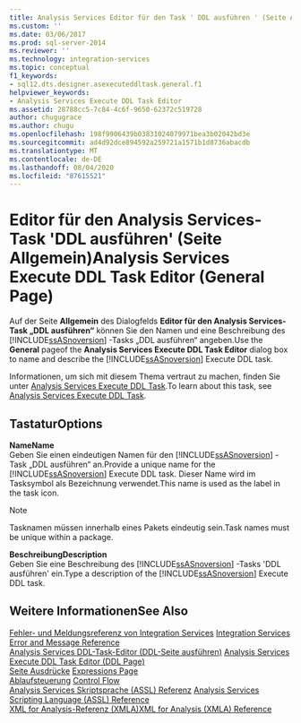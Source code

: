 ```yaml
---
title: Analysis Services Editor für den Task ' DDL ausführen ' (Seite Allgemein) | Microsoft-Dokumentation
ms.custom: ''
ms.date: 03/06/2017
ms.prod: sql-server-2014
ms.reviewer: ''
ms.technology: integration-services
ms.topic: conceptual
f1_keywords:
- sql12.dts.designer.asexecuteddltask.general.f1
helpviewer_keywords:
- Analysis Services Execute DDL Task Editor
ms.assetid: 28788cc5-7c84-4c6f-9650-62372c519728
author: chugugrace
ms.author: chugu
ms.openlocfilehash: 198f9906439b03831024079971bea3b02042bd3e
ms.sourcegitcommit: ad4d92dce894592a259721a1571b1d8736abacdb
ms.translationtype: MT
ms.contentlocale: de-DE
ms.lasthandoff: 08/04/2020
ms.locfileid: "87615521"
---
```

# <a name="analysis-services-execute-ddl-task-editor-general-page"></a><span data-ttu-id="46c45-102">Editor für den Analysis Services-Task 'DDL ausführen' (Seite Allgemein)</span><span class="sxs-lookup"><span data-stu-id="46c45-102">Analysis Services Execute DDL Task Editor (General Page)</span></span>
  <span data-ttu-id="46c45-103">Auf der Seite **Allgemein** des Dialogfelds **Editor für den Analysis Services-Task „DDL ausführen“** können Sie den Namen und eine Beschreibung des [!INCLUDE[ssASnoversion](../includes/ssasnoversion-md.md)] -Tasks „DDL ausführen“ angeben.</span><span class="sxs-lookup"><span data-stu-id="46c45-103">Use the **General** pageof the **Analysis Services Execute DDL Task Editor** dialog box to name and describe the [!INCLUDE[ssASnoversion](../includes/ssasnoversion-md.md)] Execute DDL task.</span></span>  
  
 <span data-ttu-id="46c45-104">Informationen, um sich mit diesem Thema vertraut zu machen, finden Sie unter [Analysis Services Execute DDL Task](control-flow/analysis-services-execute-ddl-task.md).</span><span class="sxs-lookup"><span data-stu-id="46c45-104">To learn about this task, see [Analysis Services Execute DDL Task](control-flow/analysis-services-execute-ddl-task.md).</span></span>  
  
## <a name="options"></a><span data-ttu-id="46c45-105">Tastatur</span><span class="sxs-lookup"><span data-stu-id="46c45-105">Options</span></span>  
 <span data-ttu-id="46c45-106">**Name**</span><span class="sxs-lookup"><span data-stu-id="46c45-106">**Name**</span></span>  
 <span data-ttu-id="46c45-107">Geben Sie einen eindeutigen Namen für den [!INCLUDE[ssASnoversion](../includes/ssasnoversion-md.md)] -Task „DDL ausführen“ an.</span><span class="sxs-lookup"><span data-stu-id="46c45-107">Provide a unique name for the [!INCLUDE[ssASnoversion](../includes/ssasnoversion-md.md)] Execute DDL task.</span></span> <span data-ttu-id="46c45-108">Dieser Name wird im Tasksymbol als Bezeichnung verwendet.</span><span class="sxs-lookup"><span data-stu-id="46c45-108">This name is used as the label in the task icon.</span></span>  
  
> [!NOTE]  
>  <span data-ttu-id="46c45-109">Tasknamen müssen innerhalb eines Pakets eindeutig sein.</span><span class="sxs-lookup"><span data-stu-id="46c45-109">Task names must be unique within a package.</span></span>  
  
 <span data-ttu-id="46c45-110">**Beschreibung**</span><span class="sxs-lookup"><span data-stu-id="46c45-110">**Description**</span></span>  
 <span data-ttu-id="46c45-111">Geben Sie eine Beschreibung des [!INCLUDE[ssASnoversion](../includes/ssasnoversion-md.md)] -Tasks 'DDL ausführen' ein.</span><span class="sxs-lookup"><span data-stu-id="46c45-111">Type a description of the [!INCLUDE[ssASnoversion](../includes/ssasnoversion-md.md)] Execute DDL task.</span></span>  
  
## <a name="see-also"></a><span data-ttu-id="46c45-112">Weitere Informationen</span><span class="sxs-lookup"><span data-stu-id="46c45-112">See Also</span></span>  
 <span data-ttu-id="46c45-113">[Fehler- und Meldungsreferenz von Integration Services](../../2014/integration-services/integration-services-error-and-message-reference.md) </span><span class="sxs-lookup"><span data-stu-id="46c45-113">[Integration Services Error and Message Reference](../../2014/integration-services/integration-services-error-and-message-reference.md) </span></span>  
 <span data-ttu-id="46c45-114">[Analysis Services DDL-Task-Editor &#40;DDL-Seite ausführen&#41;](../../2014/integration-services/analysis-services-execute-ddl-task-editor-ddl-page.md) </span><span class="sxs-lookup"><span data-stu-id="46c45-114">[Analysis Services Execute DDL Task Editor &#40;DDL Page&#41;](../../2014/integration-services/analysis-services-execute-ddl-task-editor-ddl-page.md) </span></span>  
 <span data-ttu-id="46c45-115">[Seite Ausdrücke](expressions/expressions-page.md) </span><span class="sxs-lookup"><span data-stu-id="46c45-115">[Expressions Page](expressions/expressions-page.md) </span></span>  
 <span data-ttu-id="46c45-116">[Ablaufsteuerung](control-flow/control-flow.md) </span><span class="sxs-lookup"><span data-stu-id="46c45-116">[Control Flow](control-flow/control-flow.md) </span></span>  
 <span data-ttu-id="46c45-117">[Analysis Services Skriptsprache &#40;ASSL&#41; Referenz](https://docs.microsoft.com/bi-reference/assl/analysis-services-scripting-language-assl-for-xmla) </span><span class="sxs-lookup"><span data-stu-id="46c45-117">[Analysis Services Scripting Language &#40;ASSL&#41; Reference](https://docs.microsoft.com/bi-reference/assl/analysis-services-scripting-language-assl-for-xmla) </span></span>  
 [<span data-ttu-id="46c45-118">XML for Analysis-Referenz &#40;XMLA&#41;</span><span class="sxs-lookup"><span data-stu-id="46c45-118">XML for Analysis  &#40;XMLA&#41; Reference</span></span>](https://docs.microsoft.com/bi-reference/xmla/xml-for-analysis-xmla-reference)  
  
  
